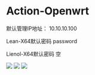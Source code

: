 # Action-Openwrt

默认管理IP地址： 10.10.10.100

Lean-X64默认密码 password

Lienol-X64默认密码 空

![](https://github.com/xiaotan8/Openwrt-actions/workflows/Openwrt-AutoBuild/badge.svg)
![](https://img.shields.io/github/downloads/xiaotan8/Openwrt-actions/total)
![](https://img.shields.io/github/v/release/xiaotan8/Openwrt-actions)
